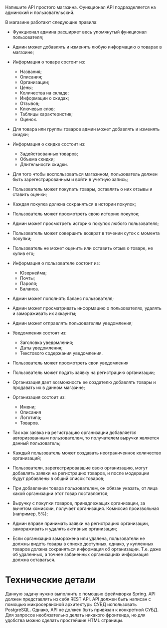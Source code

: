 Напишите API простого магазина. Функционал API подразделяется на админский и пользовательский.

В магазине работают следующие правила:
- Функционал админа расширяет весь упомянутый функционал пользователя;
- Админ может добавлять и изменять любую информацию о товарах в магазине;

- Информация о товаре состоит из:
    - Названия;
    - Описания;
    - Организации;
    - Цены;
    - Количества на складе;
    - Информации о скидах;
    - Отзывов;
    - Ключевых слов;
    - Таблицы характеристик;
    - Оценок.

- Для товара или группы товаров админ может добавлять и изменять скидки;

- Информация о скидке состоит из:
    - Задействованных товаров;
    - Объема скидки;
    - Длительности скидки.

- Для того чтобы воспользоваться магазином, пользователь должен быть зарегестрированным и войти в учетную запись;
- Пользователь может покупать товары, оставлять о них отзывы и ставить оценки;
- Каждая покупка должна сохраняться в истории покупок;
- Пользователь может просмотреть свою историю покупок;
- Админ может просмотреть историю покупок любого пользователя;
- Пользователь может совершить возврат в течении суток с момента покупки;
- Пользователь не может оценить или оставить отзыв о товаре, не купив его;

- Информация о пользователе состоит из:
    - Юзернейма;
    - Почты;
    - Пароля;
    - Баланса.
- Админ может пополнять баланс пользователя;
- Админ может просматривать информацию о пользователях, удалять и замораживать их аккаунты;
- Админ может отправлять пользователям уведомления;

- Уведомления состоят из:
    - Заголовка уведомления;
    - Даты уведомления;
    - Текстового содержания уведомления.
- Пользователь может просмотреть свои уведомления
- Пользователь может подать заявку на регистрацию организации;
- Организация дает возможность ее создателю добавлять товары и продавать их в данном магазине;

- Организация состоит из:
    - Имени;
    - Описания
    - Логотипа;
    - Товаров.

- Так как заявка на регистрацию организации добавляется авторизованным пользователем, то получателем выручки является данный пользователь;
- Каждый пользователь может создавать неограниченное количество организаций;
- Пользователи, зарегестрировавшие свою организацию, могут добавлять заявки на регистрацию товаров, и после модерации будут добавлены в общий список товаров;
- При добавлении товара пользователем, он обязан указать, от лица какой организации этот товар поставляется;
- Выручку с покупки товаров, принадлежащих организации, за вычетом комиссии, получает организация. Комиссия произвольная (например, 5%);
- Админ вправе принимать заявки на регистрацию организации, замораживать и удалять активные организации;
- Если организация заморожена или удалена, пользователи не должны видеть товары в списке доступных, однако, у купленных товаров должна сохраняться информация об организации. Т.е. даже об удаленных, а точнее забаненных организациях информация должна оставаться.

# Технические детали
Данную задачу нужно выполнить с помощью фреймворка Spring.
API должен представлять из себя REST API.
API должен быть написан с помощью микросервисной архитектуры
СУБД использовать PostgreSQL. Однако, API не должен быть привязан к конкретной СУБД.
Для запросов необязательно делать никакого фронтенда, но для удобства можно сделать простейшие HTML страницы.